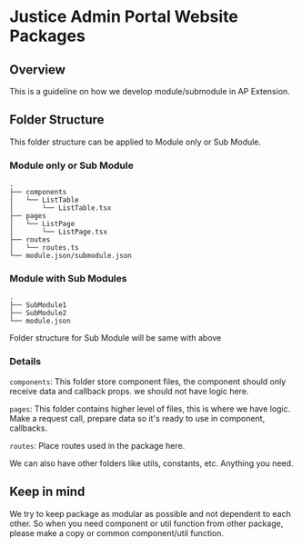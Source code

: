 # Justice Admin Portal Website Packages

## Overview
This is a guideline on how we develop module/submodule in AP Extension.

## Folder Structure

This folder structure can be applied to Module only or Sub Module.

### Module only or Sub Module

```
.
├── components
│   └── ListTable 
│       └── ListTable.tsx
├── pages
│   └── ListPage
│       └── ListPage.tsx
├── routes
│   └── routes.ts
└── module.json/submodule.json
```

### Module with Sub Modules

```
.
├── SubModule1
├── SubModule2
└── module.json
```

Folder structure for Sub Module will be same with above

### Details

`components`: This folder store component files, the component should only receive data and callback props.
we should not have logic here.

`pages`: This folder contains higher level of files, this is where we have logic. Make a request call,
prepare data so it's ready to use in component, callbacks.

`routes`: Place routes used in the package here.

We can also have other folders like utils, constants, etc. Anything you need.

## Keep in mind
We try to keep package as modular as possible and not dependent to each other.
So when you need component or util function from other package, please make a copy or common component/util function. 
